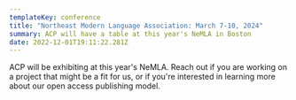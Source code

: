 ```yaml
---
templateKey: conference
title: "Northeast Modern Language Association: March 7-10, 2024"
summary: ACP will have a table at this year's NeMLA in Boston
date: 2022-12-01T19:11:22.281Z
---
```

ACP will be exhibiting at this year's NeMLA. Reach out if you are working on a project that might be a fit for us, or if you're interested in learning more about our open access publishing model.